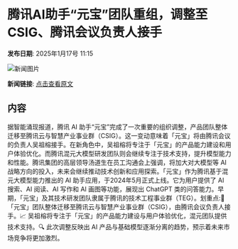 # 腾讯AI助手“元宝”团队重组，调整至CSIG、腾讯会议负责人接手

**发布日期**: 2025年1月17号 11:15

![新闻图片](https://pic.chinaz.com/picmap/202405301426367458_0.jpg)

**新闻链接**: [点击查看原文](https://www.aibase.com/zh/news/14804)

## 内容

据智能涌现报道，腾讯 AI 助手“元宝”完成了一次重要的组织调整，产品团队整体迁移至腾讯云与智慧产业事业群（CSIG）。这一变动意味着「元宝」将由腾讯会议的负责人吴祖榕接手。在新角色中，吴祖榕将专注于「元宝」的产品能力建设和用户体验优化。而腾讯混元大模型研发团队则会继续专注于技术支持，提升模型能力和性能。腾讯集团的高层领导汤道生在员工沟通会上强调，将加大对大模型等 AI 战略方向的投入，未来会继续推动技术创新和应用探索。「元宝」作为腾讯基于混元大模型能力推出的 AI 助手应用，于2024年5月正式上线。它为用户提供了 AI 搜索、AI 阅读、AI 写作和 AI 画图等功能，展现出 ChatGPT 类的问答能力。早期，「元宝」及其技术研发团队隶属于腾讯的技术工程事业群（TEG）。划重点:🌟「元宝」团队整体迁移至腾讯云与智慧产业事业群（CSIG），由腾讯会议负责人接手。📈 吴祖榕将专注于「元宝」的产品能力建设与用户体验优化，混元团队提供技术支持。🔍 此次调整反映出 AI 产品与基础模型逐渐分离的趋势，预示着未来市场竞争将更加激烈。

